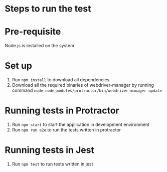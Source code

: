 # Steps to run the test

# Pre-requisite
Node.js is installed on the system

# Set up

1. Run `npm install` to download all dependencies
2. Download all the required binaries of webdriver-manager by running command `node node_modules/protractor/bin/webdriver-manager update`

# Running tests in Protractor

1. Run `npm start` to start the application in development environment
2. Run `npm run e2e` to run the tests written in protractor

# Running tests in Jest

1. Run `npm test` to run tests written in jest